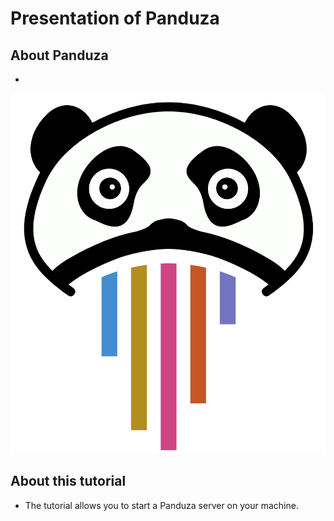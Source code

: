 <!-- docs/_intro.md -->
# Presentation of Panduza

## About Panduza

- 

![logo](panduza_logo.png)

## About this tutorial

- The tutorial allows you to start a Panduza server on your machine.
